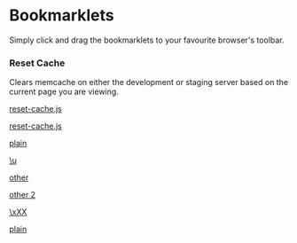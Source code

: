 # Bookmarklets

Simply click and drag the bookmarklets to your favourite browser's toolbar.

### Reset Cache

Clears memcache on either the development or staging server based on the current page you are viewing.

<a href="javascript:(function(d, s){var a=d.createElement(s);a.async=true;a.src='https://raw.github.com/mattbenton/fanplayr/master/bookmarklets/reset-cache.js';d.body.appendChild(a)})(document, 'script')">reset-cache.js</a>

<a href="javascript:">reset-cache.js</a>

<a href="javascript:console.log('hello');">plain</a>

<a href="\u006A\u0061\u0076\u0061\u0073\u0063\u0072\u0069\u0070\u0074\u003A\u0063\u006F\u006E\u0073\u006F\u006C\u0065\u002E\u006C\u006F\u0067\u0028\u0027\u0068\u0065\u006C\u006C\u006F\u0027\u0029\u003B">\u</a>

<a href="&#106;&#97;&#118;&#97;&#115;&#99;&#114;&#105;&#112;&#116;&#58;console.log(''test');">other</a>

<a href="&#x6A;&#x61;&#x76;&#x61;&#x73;&#x63;&#x72;&#x69;&#x70;&#x74;&#x3A;console.log(''test');">other 2</a>

<a href="\x6A\x61\x76\x61\x73\x63\x72\x69\x70\x74\x3Aconsole.log(''test');">\xXX</a>

<a href="">plain</a>

